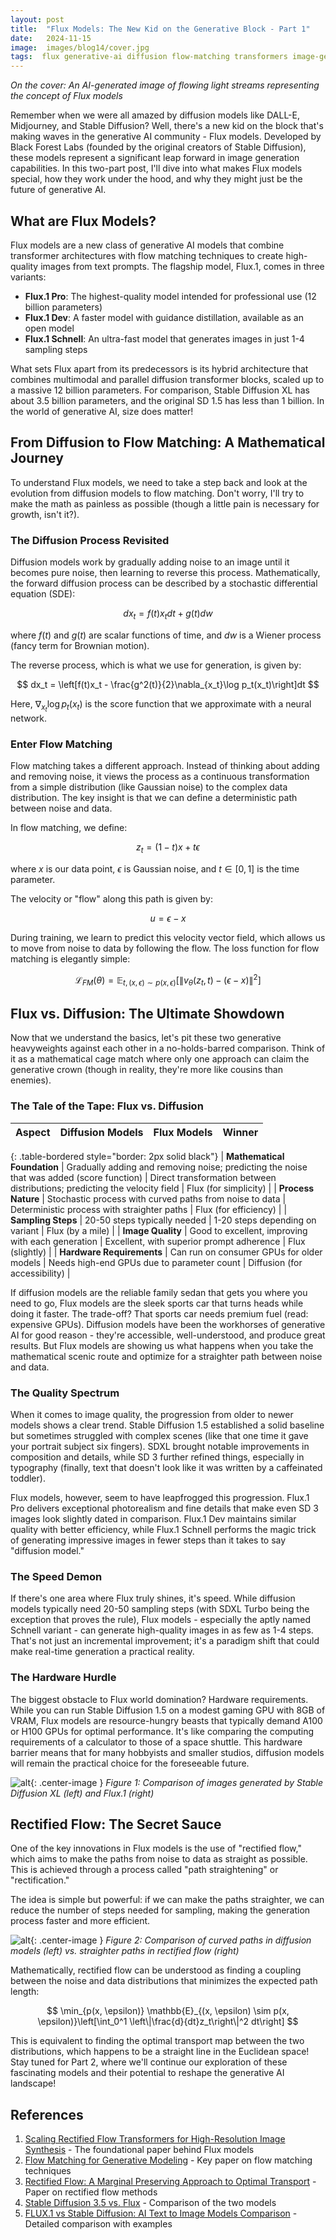```yaml
---
layout: post
title:  "Flux Models: The New Kid on the Generative Block - Part 1"
date:   2024-11-15
image:  images/blog14/cover.jpg
tags:  flux generative-ai diffusion flow-matching transformers image-generation
---
```

*On the cover: An AI-generated image of flowing light streams representing the concept of Flux models*

Remember when we were all amazed by diffusion models like DALL-E, Midjourney, and Stable Diffusion? Well, there's a new kid on the block that's making waves in the generative AI community - Flux models. Developed by Black Forest Labs (founded by the original creators of Stable Diffusion), these models represent a significant leap forward in image generation capabilities. In this two-part post, I'll dive into what makes Flux models special, how they work under the hood, and why they might just be the future of generative AI.

## What are Flux Models?

Flux models are a new class of generative AI models that combine transformer architectures with flow matching techniques to create high-quality images from text prompts. The flagship model, Flux.1, comes in three variants:

- **Flux.1 Pro**: The highest-quality model intended for professional use (12 billion parameters)
- **Flux.1 Dev**: A faster model with guidance distillation, available as an open model
- **Flux.1 Schnell**: An ultra-fast model that generates images in just 1-4 sampling steps

What sets Flux apart from its predecessors is its hybrid architecture that combines multimodal and parallel diffusion transformer blocks, scaled up to a massive 12 billion parameters. For comparison, Stable Diffusion XL has about 3.5 billion parameters, and the original SD 1.5 has less than 1 billion. In the world of generative AI, size does matter!

## From Diffusion to Flow Matching: A Mathematical Journey

To understand Flux models, we need to take a step back and look at the evolution from diffusion models to flow matching. Don't worry, I'll try to make the math as painless as possible (though a little pain is necessary for growth, isn't it?).

### The Diffusion Process Revisited

Diffusion models work by gradually adding noise to an image until it becomes pure noise, then learning to reverse this process. Mathematically, the forward diffusion process can be described by a stochastic differential equation (SDE):

$$
dx_t = f(t)x_t dt + g(t) dw
$$

where $f(t)$ and $g(t)$ are scalar functions of time, and $dw$ is a Wiener process (fancy term for Brownian motion).

The reverse process, which is what we use for generation, is given by:

$$
dx_t = \left[f(t)x_t - \frac{g^2(t)}{2}\nabla_{x_t}\log p_t(x_t)\right]dt
$$

Here, $\nabla_{x_t}\log p_t(x_t)$ is the score function that we approximate with a neural network.

### Enter Flow Matching

Flow matching takes a different approach. Instead of thinking about adding and removing noise, it views the process as a continuous transformation from a simple distribution (like Gaussian noise) to the complex data distribution. The key insight is that we can define a deterministic path between noise and data.

In flow matching, we define:

$$
z_t = (1-t)x + t\epsilon
$$

where $x$ is our data point, $\epsilon$ is Gaussian noise, and $t \in [0,1]$ is the time parameter.

The velocity or "flow" along this path is given by:

$$
u = \epsilon - x
$$

During training, we learn to predict this velocity vector field, which allows us to move from noise to data by following the flow. The loss function for flow matching is elegantly simple:

$$
\mathcal{L}_{FM}(\theta) = \mathbb{E}_{t, (x, \epsilon) \sim p(x, \epsilon)}\left[\left\|v_{\theta}(z_t, t) - (\epsilon - x)\right\|^2\right]
$$

## Flux vs. Diffusion: The Ultimate Showdown

Now that we understand the basics, let's pit these two generative heavyweights against each other in a no-holds-barred comparison. Think of it as a mathematical cage match where only one approach can claim the generative crown (though in reality, they're more like cousins than enemies).

### The Tale of the Tape: Flux vs. Diffusion
| Aspect | Diffusion Models | Flux Models | Winner |
|:-------|:----------------|:------------|:--------|
{: .table-bordered style="border: 2px solid black"}
| **Mathematical Foundation** | Gradually adding and removing noise; predicting the noise that was added (score function) | Direct transformation between distributions; predicting the velocity field | Flux (for simplicity) |
| **Process Nature** | Stochastic process with curved paths from noise to data | Deterministic process with straighter paths | Flux (for efficiency) |
| **Sampling Steps** | 20-50 steps typically needed | 1-20 steps depending on variant | Flux (by a mile) |
| **Image Quality** | Good to excellent, improving with each generation | Excellent, with superior prompt adherence | Flux (slightly) |
| **Hardware Requirements** | Can run on consumer GPUs for older models | Needs high-end GPUs due to parameter count | Diffusion (for accessibility) |

If diffusion models are the reliable family sedan that gets you where you need to go, Flux models are the sleek sports car that turns heads while doing it faster. The trade-off? That sports car needs premium fuel (read: expensive GPUs). Diffusion models have been the workhorses of generative AI for good reason - they're accessible, well-understood, and produce great results. But Flux models are showing us what happens when you take the mathematical scenic route and optimize for a straighter path between noise and data.

### The Quality Spectrum

When it comes to image quality, the progression from older to newer models shows a clear trend. Stable Diffusion 1.5 established a solid baseline but sometimes struggled with complex scenes (like that one time it gave your portrait subject six fingers). SDXL brought notable improvements in composition and details, while SD 3 further refined things, especially in typography (finally, text that doesn't look like it was written by a caffeinated toddler).

Flux models, however, seem to have leapfrogged this progression. Flux.1 Pro delivers exceptional photorealism and fine details that make even SD 3 images look slightly dated in comparison. Flux.1 Dev maintains similar quality with better efficiency, while Flux.1 Schnell performs the magic trick of generating impressive images in fewer steps than it takes to say "diffusion model."

### The Speed Demon

If there's one area where Flux truly shines, it's speed. While diffusion models typically need 20-50 sampling steps (with SDXL Turbo being the exception that proves the rule), Flux models - especially the aptly named Schnell variant - can generate high-quality images in as few as 1-4 steps. That's not just an incremental improvement; it's a paradigm shift that could make real-time generation a practical reality.

### The Hardware Hurdle

The biggest obstacle to Flux world domination? Hardware requirements. While you can run Stable Diffusion 1.5 on a modest gaming GPU with 8GB of VRAM, Flux models are resource-hungry beasts that typically demand A100 or H100 GPUs for optimal performance. It's like comparing the computing requirements of a calculator to those of a space shuttle. This hardware barrier means that for many hobbyists and smaller studios, diffusion models will remain the practical choice for the foreseeable future.

![alt](/images/blog14/comparison.png){: .center-image }
*Figure 1: Comparison of images generated by Stable Diffusion XL (left) and Flux.1 (right)*

## Rectified Flow: The Secret Sauce

One of the key innovations in Flux models is the use of "rectified flow," which aims to make the paths from noise to data as straight as possible. This is achieved through a process called "path straightening" or "rectification."

The idea is simple but powerful: if we can make the paths straighter, we can reduce the number of steps needed for sampling, making the generation process faster and more efficient.

![alt](/images/blog14/flow_paths.png){: .center-image }
*Figure 2: Comparison of curved paths in diffusion models (left) vs. straighter paths in rectified flow (right)*

Mathematically, rectified flow can be understood as finding a coupling between the noise and data distributions that minimizes the expected path length:

$$
\min_{p(x, \epsilon)} \mathbb{E}_{(x, \epsilon) \sim p(x, \epsilon)}\left[\int_0^1 \left\|\frac{d}{dt}z_t\right\|^2 dt\right]
$$

This is equivalent to finding the optimal transport map between the two distributions, which happens to be a straight line in the Euclidean space! Stay tuned for Part 2, where we'll continue our exploration of these fascinating models and their potential to reshape the generative AI landscape!

## References

1. [Scaling Rectified Flow Transformers for High-Resolution Image Synthesis](https://arxiv.org/abs/2403.03206) - The foundational paper behind Flux models
2. [Flow Matching for Generative Modeling](https://arxiv.org/abs/2210.02747) - Key paper on flow matching techniques
3. [Rectified Flow: A Marginal Preserving Approach to Optimal Transport](https://arxiv.org/abs/2209.14577) - Paper on rectified flow methods
4. [Stable Diffusion 3.5 vs. Flux](https://modal.com/blog/best-text-to-image-model-article) - Comparison of the two models
5. [FLUX.1 vs Stable Diffusion: AI Text to Image Models Comparison](https://getimg.ai/blog/flux-1-vs-stable-diffusion-ai-text-to-image-models-comparison) - Detailed comparison with examples 